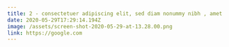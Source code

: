 ```yaml
---
title: 2 - consectetuer adipiscing elit, sed diam nonummy nibh , amet
date: 2020-05-29T17:29:14.194Z
image: /assets/screen-shot-2020-05-29-at-13.28.00.png
link: https://google.com
---
```

